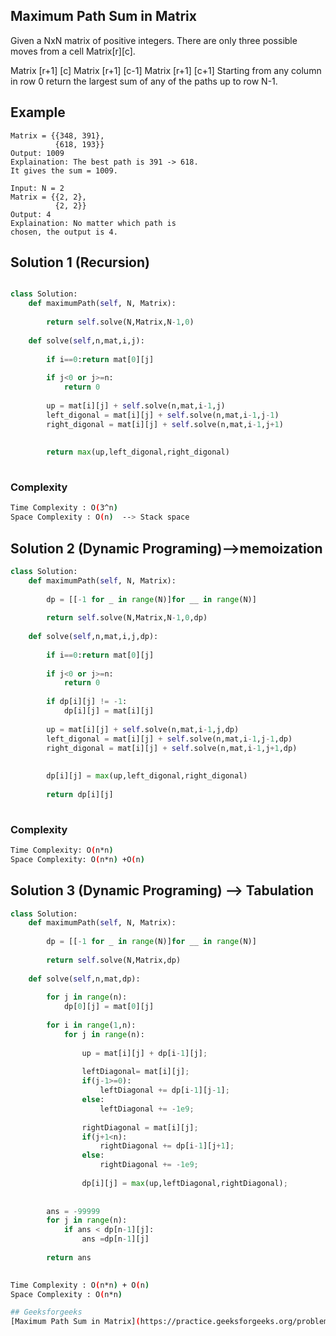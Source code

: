 ## Maximum Path Sum in Matrix
Given a NxN matrix of positive integers. There are only three possible moves from a cell Matrix[r][c].

Matrix [r+1] [c]
Matrix [r+1] [c-1]
Matrix [r+1] [c+1]
Starting from any column in row 0 return the largest sum of any of the paths up to row N-1.

 ## Example
```bashInput: N = 2
Matrix = {{348, 391},
          {618, 193}}
Output: 1009
Explaination: The best path is 391 -> 618. 
It gives the sum = 1009.

Input: N = 2
Matrix = {{2, 2},
          {2, 2}}
Output: 4
Explaination: No matter which path is 
chosen, the output is 4.

```

## Solution 1 (Recursion)

```Python

class Solution:
    def maximumPath(self, N, Matrix):
        
        return self.solve(N,Matrix,N-1,0)
    
    def solve(self,n,mat,i,j):
        
        if i==0:return mat[0][j]
        
        if j<0 or j>=n:
            return 0
            
        up = mat[i][j] + self.solve(n,mat,i-1,j)
        left_digonal = mat[i][j] + self.solve(n,mat,i-1,j-1)
        right_digonal = mat[i][j] + self.solve(n,mat,i-1,j+1)
        
        
        return max(up,left_digonal,right_digonal)
    
```
### Complexity
 
```bash
Time Complexity : O(3^n)
Space Complexity : O(n)  --> Stack space
```
## Solution 2 (Dynamic Programing)-->memoization

```Python
class Solution:
    def maximumPath(self, N, Matrix):
        
        dp = [[-1 for _ in range(N)]for __ in range(N)]
        
        return self.solve(N,Matrix,N-1,0,dp)
    
    def solve(self,n,mat,i,j,dp):
        
        if i==0:return mat[0][j]
        
        if j<0 or j>=n:
            return 0
        
        if dp[i][j] != -1:
            dp[i][j] = mat[i][j]
            
        up = mat[i][j] + self.solve(n,mat,i-1,j,dp)
        left_digonal = mat[i][j] + self.solve(n,mat,i-1,j-1,dp)
        right_digonal = mat[i][j] + self.solve(n,mat,i-1,j+1,dp)
        
        
        dp[i][j] = max(up,left_digonal,right_digonal)
        
        return dp[i][j]
        
```
### Complexity
 
```bash
Time Complexity: O(n*n)
Space Complexity: O(n*n) +O(n)
```
## Solution 3 (Dynamic Programing) --> Tabulation
```Python
class Solution:
    def maximumPath(self, N, Matrix):
        
        dp = [[-1 for _ in range(N)]for __ in range(N)]
        
        return self.solve(N,Matrix,dp)
    
    def solve(self,n,mat,dp):
        
        for j in range(n):
            dp[0][j] = mat[0][j]
            
        for i in range(1,n):
            for j in range(n):
                
                up = mat[i][j] + dp[i-1][j];
            
                leftDiagonal= mat[i][j];
                if(j-1>=0):
                    leftDiagonal += dp[i-1][j-1];
                else:
                    leftDiagonal += -1e9;
            
                rightDiagonal = mat[i][j];
                if(j+1<n):
                    rightDiagonal += dp[i-1][j+1];
                else:
                    rightDiagonal += -1e9;
            
                dp[i][j] = max(up,leftDiagonal,rightDiagonal);
        
        
        ans = -99999
        for j in range(n):
            if ans < dp[n-1][j]:
                ans =dp[n-1][j]
                
        return ans
        
```
```bash
Time Complexity : O(n*n) + O(n)
Space Complexity : O(n*n)

## Geeksforgeeks
[Maximum Path Sum in Matrix](https://practice.geeksforgeeks.org/problems/path-in-matrix3805/1)
